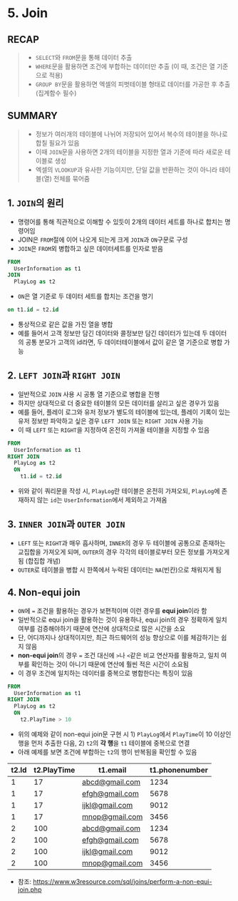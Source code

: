 # 5. Join

## RECAP
>- `SELECT`와 `FROM`문을 통해 데이터 추출
>- `WHERE`문을 활용하면 조건에 부합하는 데이터만 추출 (이 때, 조건은 열 기준으로 적용)
>- `GROUP BY`문을 활용하면 엑셀의 피벗테이블 형태로 데이터를 가공한 후 추출 (집계함수 필수)

## SUMMARY
>- 정보가 여러개의 테이블에 나뉘어 저장되어 있어서 복수의 테이블을 하나로 합칠 필요가 있음
>- 이때 `JOIN`문을 사용하면 2개의 테이블을 지정한 열과 기준에 따라 새로운 테이블로 생성
>- 엑셀의 `VLOOKUP`과 유사한 기능이지만, 단일 값을 반환하는 것이 아니라 테이블(열) 전체를 묶어줌

## 1. `JOIN`의 원리
- 명령어를 통해 직관적으로 이해할 수 있듯이 2개의 데이터 세트를 하나로 합치는 명령어임
- JOIN은 `FROM`절에 이어 나오게 되는게 크게 `JOIN`과 `ON`구문로 구성
- `JOIN`은 `FROM`외 병합하고 싶은 데이터세트를 인자로 받음
```sql
FROM
  UserInformation as t1
JOIN
  PlayLog as t2
```
- `ON`은 열 기준로 두 데이터 세트를 합치는 조건을 명기
```sql
on t1.id = t2.id
```
- 통상적으로 같은 값을 가진 열을 병합
- 예를 들어서 고객 정보만 담긴 데이터와 콜정보만 담긴 데이터가 있는데 두 데이터의 공통 분모가 고객의 id라면, 두 데이터테이블에서 값이 같은 열 기준으로 병합 가능

## 2. `LEFT JOIN`과 `RIGHT JOIN`
- 일반적으로 `JOIN` 사용 시 공통 열 기준으로 병합을 진행
- 하지만 상대적으로 더 중요한 테이블의 모든 데이터를 살리고 싶은 경우가 있음
- 예를 들어, 플레이 로그와 유저 정보가 별도의 테이블에 있는데, 플레이 기록이 있는 유저 정보만 파악하고 싶은 경우 `LEFT JOIN` 또는 `RIGHT JOIN` 사용 가능
- 이 때 `LEFT` 또는 `RIGHT`을 지정하여 온전히 가져올 테이블을 지정할 수 있음
```sql
FROM
  UserInformation as t1
RIGHT JOIN
  PlayLog as t2
  ON
    t1.id = t2.id
```
- 위와 같이 쿼리문을 작성 시, `PlayLog`란 테이블은 온전히 가져오되, `PlayLog`에 존재하지 않는 `id`는 `UserInformation`에서 제외하고 가져옴

## 3. `INNER JOIN`과 `OUTER JOIN`
- `LEFT` 또는 `RIGHT`과 매우 흡사하며, `INNER`의 경우 두 테이블에 공통으로 존재하는 교집합을 가져오게 되며, `OUTER`의 경우 각각의 테이블로부터 모든 정보를 가져오게 됨 (합집합 개념)
- `OUTER`로 테이블을 병합 시 한쪽에서 누락된 데이터는 `NA`(빈칸)으로 채워지게 됨

## 4. Non-equi join
- `ON`에 `=` 조건을 활용하는 경우가 보편적이며 이런 경우를 **equi join**이라 함
- 일반적으로 equi join을 활용하는 것이 유용하나, equi join의 경우 정확하게 일치 여부를 검증해야하기 때문에 연산에 상대적으로 많은 시간을 소요
- 단, 어디까지나 상대적이지만, 최근 하드웨어의 성능 향상으로 이를 체감하기는 쉽지 않음
- **non-equi join**의 경우 `=` 조건 대신에 `>`나 `<`같은 비교 연산자를 활용하고, 일치 여부를 확인하는 것이 아니기 때문에 연산에 훨씬 적은 시간이 소요됨
- 이 경우 조건에 일치하는 데이터를 중복으로 병합한다는 특징이 있음
```sql
FROM
  UserInformation as t1
RIGHT JOIN
  PlayLog as t2
  ON
    t2.PlayTime > 10
```
- 위의 예제와 같이 non-equi join문 구현 시 1) `PlayLog`에서 `PlayTime`이 10 이상인 행을 먼저 추출한 다음, 2) `t2`의 **각 행**을 `t1` 테이블에 중복으로 연결
- 아래 예제를 보면 조건에 부합하는 `t2`의 행이 반복됨을 확인할 수 있음

|t2.Id|t2.PlayTime|t1.email|t1.phonenumber|
|---|---|---|---|
|1|17|abcd@gmail.com|1234|
|1|17|efgh@gmail.com|5678|
|1|17|ijkl@gmail.com|9012|
|1|17|mnop@gmail.com|3456|
|2|100|abcd@gmail.com|1234|
|2|100|efgh@gmail.com|5678|
|2|100|ijkl@gmail.com|9012|
|2|100|mnop@gmail.com|3456|

- 참조: https://www.w3resource.com/sql/joins/perform-a-non-equi-join.php
